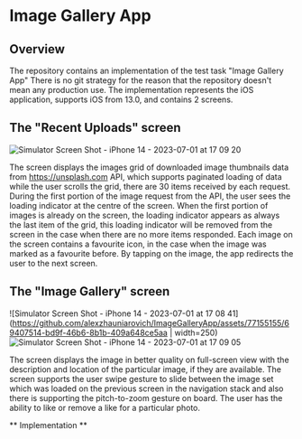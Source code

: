 # Image Gallery App

## Overview 

The repository contains an implementation of the test task "Image Gallery App"
There is no git strategy for the reason that the repository doesn't mean any production use.
The implementation represents the iOS application, supports iOS from 13.0, and contains 2 screens.

## The "Recent Uploads" screen

![Simulator Screen Shot - iPhone 14 - 2023-07-01 at 17 09 20](https://github.com/alexzhauniarovich/ImageGalleryApp/assets/77155155/701970bb-59b2-4db9-bdb7-332f5b0b7293)

The screen displays the images grid of downloaded image thumbnails data from https://unsplash.com API, which supports paginated loading of data while the user scrolls the grid, there are 30 items received by each request.
During the first portion of the image request from the API, the user sees the loading indicator at the centre of the screen. When the first portion of images is already on the screen,
the loading indicator appears as always the last item of the grid, this loading indicator will be removed from the screen in the case when there are no more items responded.
Each image on the screen contains a favourite icon, in the case when the image was marked as a favourite before. By tapping on the image, the app redirects the user to the next screen.

## The "Image Gallery" screen

![Simulator Screen Shot - iPhone 14 - 2023-07-01 at 17 08 41](https://github.com/alexzhauniarovich/ImageGalleryApp/assets/77155155/69407514-bd9f-46b6-8b1b-409a648ce5aa | width=250)
![Simulator Screen Shot - iPhone 14 - 2023-07-01 at 17 09 05](https://github.com/alexzhauniarovich/ImageGalleryApp/assets/77155155/19fbafe2-c6e8-4604-ace8-af589eaa32a8)


The screen displays the image in better quality on full-screen view with the description and location of the particular image, if they are available. The screen supports the user swipe gesture to slide between the image set which was loaded on the previous screen in the navigation stack and also there is supporting the pitch-to-zoom gesture on board. The user has the ability to like or remove a like for a particular photo.


** Implementation **
